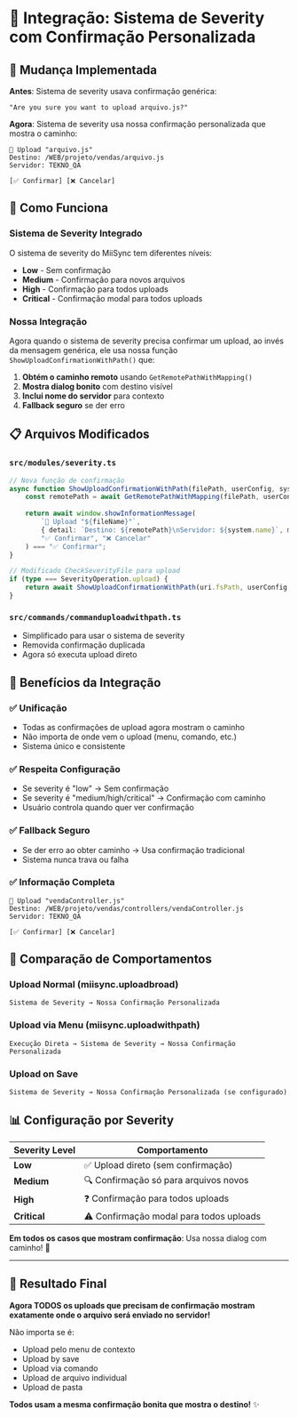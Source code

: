# 🔄 Integração: Sistema de Severity com Confirmação Personalizada

## 🎯 Mudança Implementada

**Antes**: Sistema de severity usava confirmação genérica:
```
"Are you sure you want to upload arquivo.js?"
```

**Agora**: Sistema de severity usa nossa confirmação personalizada que mostra o caminho:
```
🚀 Upload "arquivo.js"
Destino: /WEB/projeto/vendas/arquivo.js
Servidor: TEKNO_QA

[✅ Confirmar] [❌ Cancelar]
```

## 🔧 Como Funciona

### **Sistema de Severity Integrado**

O sistema de severity do MiiSync tem diferentes níveis:
- **Low** - Sem confirmação
- **Medium** - Confirmação para novos arquivos
- **High** - Confirmação para todos uploads
- **Critical** - Confirmação modal para todos uploads

### **Nossa Integração**

Agora quando o sistema de severity precisa confirmar um upload, ao invés da mensagem genérica, ele usa nossa função `ShowUploadConfirmationWithPath()` que:

1. **Obtém o caminho remoto** usando `GetRemotePathWithMapping()`
2. **Mostra dialog bonito** com destino visível
3. **Inclui nome do servidor** para contexto
4. **Fallback seguro** se der erro

## 📋 Arquivos Modificados

### **`src/modules/severity.ts`**
```typescript
// Nova função de confirmação
async function ShowUploadConfirmationWithPath(filePath, userConfig, system) {
    const remotePath = await GetRemotePathWithMapping(filePath, userConfig);
    
    return await window.showInformationMessage(
        `🚀 Upload "${fileName}"`,
        { detail: `Destino: ${remotePath}\nServidor: ${system.name}`, modal: true },
        "✅ Confirmar", "❌ Cancelar"
    ) === "✅ Confirmar";
}

// Modificado CheckSeverityFile para upload
if (type === SeverityOperation.upload) {
    return await ShowUploadConfirmationWithPath(uri.fsPath, userConfig, system);
}
```

### **`src/commands/commanduploadwithpath.ts`**
- Simplificado para usar o sistema de severity
- Removida confirmação duplicada
- Agora só executa upload direto

## 🎯 Benefícios da Integração

### ✅ **Unificação**
- Todas as confirmações de upload agora mostram o caminho
- Não importa de onde vem o upload (menu, comando, etc.)
- Sistema único e consistente

### ✅ **Respeita Configuração**
- Se severity é "low" → Sem confirmação
- Se severity é "medium/high/critical" → Confirmação com caminho
- Usuário controla quando quer ver confirmação

### ✅ **Fallback Seguro**
- Se der erro ao obter caminho → Usa confirmação tradicional
- Sistema nunca trava ou falha

### ✅ **Informação Completa**
```
🚀 Upload "vendaController.js"
Destino: /WEB/projeto/vendas/controllers/vendaController.js
Servidor: TEKNO_QA

[✅ Confirmar] [❌ Cancelar]
```

## 🔄 Comparação de Comportamentos

### **Upload Normal (miisync.uploadbroad)**
```
Sistema de Severity → Nossa Confirmação Personalizada
```

### **Upload via Menu (miisync.uploadwithpath)**
```
Execução Direta → Sistema de Severity → Nossa Confirmação Personalizada
```

### **Upload on Save**
```
Sistema de Severity → Nossa Confirmação Personalizada (se configurado)
```

## 📊 Configuração por Severity

| Severity Level | Comportamento |
|----------------|---------------|
| **Low** | ✅ Upload direto (sem confirmação) |
| **Medium** | 🔍 Confirmação só para arquivos novos |
| **High** | ❓ Confirmação para todos uploads |
| **Critical** | ⚠️ Confirmação modal para todos uploads |

**Em todos os casos que mostram confirmação**: Usa nossa dialog com caminho! 🎯

---

## 🎉 Resultado Final

**Agora TODOS os uploads que precisam de confirmação mostram exatamente onde o arquivo será enviado no servidor!**

Não importa se é:
- Upload pelo menu de contexto
- Upload by save  
- Upload via comando
- Upload de arquivo individual
- Upload de pasta

**Todos usam a mesma confirmação bonita que mostra o destino!** ✨
